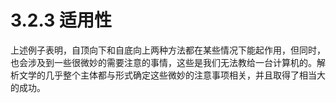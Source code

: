 # 3.2.3 适用性

上述例子表明，自顶向下和自底向上两种方法都在某些情况下能起作用，但同时，也会涉及到一些很微妙的需要注意的事情，这些是我们无法教给一台计算机的。解析文学的几乎整个主体都与形式确定这些微妙的注意事项相关，并且取得了相当大的成功。